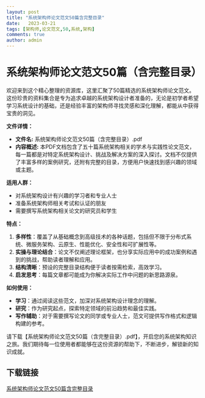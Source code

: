 ```yaml
---
layout: post
title: "系统架构师论文范文50篇含完整目录"
date:   2023-03-21
tags: [架构师,论文范文,50,系统,架构]
comments: true
author: admin
---
```

# 系统架构师论文范文50篇（含完整目录）

欢迎来到这个精心整理的资源库，这里汇聚了50篇精选的系统架构师论文范文。这份珍贵的资料集合是专为追求卓越的系统架构设计者准备的，无论是初学者希望学习系统设计的基础，还是经验丰富的架构师寻找灵感和深化理解，都能从中获得宝贵的洞见。

**文件详情：**
- **文件名:** 系统架构师论文范文50篇（含完整目录）.pdf
- **内容概述:** 本PDF文档包含了五十篇系统架构相关的学术与实践性论文范文，每一篇都是对特定系统架构设计、挑战及解决方案的深入探讨。文档不仅提供了丰富多样的案例研究，还附有完整的目录，方便用户快速找到感兴趣的领域或主题。
  
**适用人群：**
- 对系统架构设计有兴趣的学习者和专业人士
- 准备系统架构师相关考试和认证的朋友
- 需要撰写系统架构相关论文的研究员和学生

**特点：**
1. **多样性**：覆盖了从基础概念到高级技术的各种话题，包括但不限于分布式系统、微服务架构、云原生、性能优化、安全性和可扩展性等。
2. **实操与理论结合**：论文不仅阐述理论框架，也分享实际应用中的成功案例和遇到的挑战，帮助读者理解和应用。
3. **结构清晰**：预设的完整目录结构便于读者按需检索，高效学习。
4. **启发思考**：每篇文章都可能成为你解决实际工作中问题的新思路源泉。

**如何使用：**
- **学习**：通过阅读这些范文，加深对系统架构设计理念的理解。
- **研究**：作为研究起点，探索特定领域的前沿趋势和最佳实践。
- **写作辅助**：对于需要撰写论文的同学或专业人士，范文可提供写作格式和逻辑构建的参考。

请下载【系统架构师论文范文50篇（含完整目录）.pdf】，开启您的系统架构知识之旅。我们期待每一位使用者都能够在这份资源的帮助下，不断进步，解锁新的知识成就。

## 下载链接

[系统架构师论文范文50篇含完整目录](https://pan.quark.cn/s/9c186b10fa74)